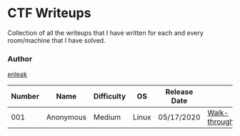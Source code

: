 # CTF Writeups

Collection of all the writeups that I have written for each and every room/machine that I have solved.

### Author

[enleak](https://tryhackme.com/p/enleak)


| Number | Name | Difficulty | OS | Release Date | |
| --- | --- | --- | --- | --- | --- |
| 001 | Anonymous | Medium | Linux | 05/17/2020 | [Walk-through](./TryHackMe/Anonymous.md) |











